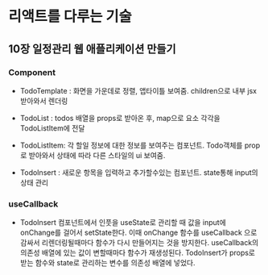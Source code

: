 # 리액트를 다루는 기술 
## 10장 일정관리 웹 애플리케이션 만들기

### Component
- TodoTemplate : 화면을 가운데로 정렬, 앱타이틀 보여줌. children으로 내부 jsx받아와서 렌더링

- TodoList : todos 배열을 props로 받아온 후, map으로 요소 각각을 TodoListItem에 전달

- TodoListItem: 각 할일 정보에 대한 정보를 보여주는 컴포넌트. Todo객체를 prop로 받아와서 상태에 따라 다른 스타일의 ui 보여줌.

- TodoInsert : 새로운 항목을 입력하고 추가할수있는 컴포넌트. state통해 input의 상태 관리


### useCallback
- TodoInsert 컴포넌트에서 인풋을 useState로 관리할 때 값을 input에 onChange를 걸어서 setState한다. 이때 onChange 함수를 useCallback 으로 감싸서 리렌더링될때마다 함수가 다시 만들어지는 것을 방지한다. useCallback의 의존성 배열에 있는 값이 변할때마다 함수가 재생성된다. TodoInsert가 props로 받는 함수와 state로 관리하는 변수를 의존성 배열에 넣었다.


